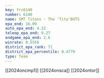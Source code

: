 ```yaml
---
key: frc6140
number: 6140
name: SMT Titans - The 'Tita'BOTS
epa_end: 16.09
auto_epa_end: 4.22
teleop_epa_end: 9.27
endgame_epa_end: 2.6
winrate: 0.5556
district_epa_rank: 71
district_epa_percentile: 0.4779
type: Team
---
```

[[2024oncmp1]]
[[2024onsca]]
[[2024ontor]]
